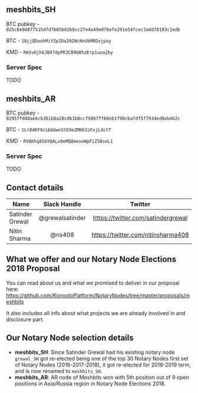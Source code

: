 ## meshbits_SH

BTC pubkey - `025c6e94877515dfd7b05682b9cc2fe4a49e076efe291e54fcec3add78183c1edb`

BTC - `18jjQDoohMiYZp2Da292NcNnUbMRDxjpay`

KMD - `RH1vUjh6JBX7dpPR3C89U8hzErp1uoa2by`

### Server Spec
TODO

## meshbits_AR

BTC pubkey - `02957fd48ae6cb361b8a28cdb1b8ccf5067ff68eb1f90cba7df5f7934ed8eb4b2c`

BTC - `1Lr8dKF9zibbGwnStE9eZMKK3zFxjLdctT`

KMD - `RV8Khq8SbYQALx9eMQ8meseWpFiZS8seL1`

### Server Spec
TODO

## Contact details


| Name  | Slack Handle  |  Twitter  |
| ------------- |:-------------:|:-----:|
| Satinder Grewal      | @grewalsatinder |  https://twitter.com/satindergrewal  |
| Nitin Sharma      | @ns408      |  https://twitter.com/nitinsharma408  |


## What we offer and our Notary Node Elections 2018 Proposal

You can read about us and what we promised to deliver in our proposal here:
https://github.com/KomodoPlatform/NotaryNodes/tree/master/proposals/meshbits

It also includes all info about what projects we are already involved in and disclosure part.

## Our Notary Node selection details

 - **meshbits_SH**: Since Satinder Grewal had his existing notary node `grewal_SH` got re-elected being one of the top 30 Notary Nodes first set of Notary Nodes (2016-2017-2018), it got re-elected for 2018-2019 term, and is now renamed to `meshbits_SH`.
 - **meshbits_AR**: AR node of Meshbits won with 5th position out of 9 open positions in Asia/Russia region in Notary Node Elections 2018.